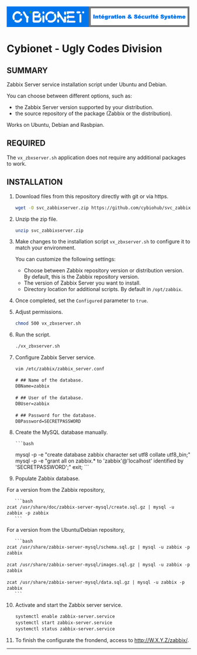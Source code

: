 ![alt text][logo]

# Cybionet - Ugly Codes Division

## SUMMARY

Zabbix Server service installation script under Ubuntu and Debian.

You can choose between different options, such as:
- the Zabbix Server version supported by your distribution.
- the source repository of the package (Zabbix or the distribution).

Works on Ubuntu, Debian and Rasbpian.


## REQUIRED

The `vx_zbxserver.sh` application does not require any additional packages to work.


## INSTALLATION

1. Download files from this repository directly with git or via https.
	```bash
	wget -O svc_zabbixserver.zip https://github.com/cybiohub/svc_zabbixserver/archive/refs/heads/main.zip
	```

2. Unzip the zip file.
	```bash
	unzip svc_zabbixserver.zip
	```

3. Make changes to the installation script `vx_zbxserver.sh` to configure it to match your environment.
	
	You can customize the following settings: 

	- Choose between Zabbix repository version or distribution version. By default, this is the Zabbix repository version.
	- The version of Zabbix Server you want to install.
	- Directory location for additional scripts. By default in `/opt/zabbix`.

4. Once completed, set the `Configured` parameter to `true`.

5. Adjust permissions.
	```bash
	chmod 500 vx_zbxserver.sh
	```

6. Run the script.
	```bash
	./vx_zbxserver.sh
	```

7. Configure Zabbix Server service.
	```bash
	vim /etc/zabbix/zabbix_server.conf
	```
	```
	# ## Name of the database.
	DBName=zabbix

	# ## User of the database.
	DBUser=zabbix

	# ## Password for the database.
	DBPassword=SECRETPASSWORD
	```

8. Create the MySQL database manually.

       ```bash
	mysql -p -e "create database zabbix character set utf8 collate utf8_bin;"
	mysql -p -e "grant all on zabbix.* to 'zabbix'@'localhost' identified by 'SECRETPASSWORD';"
	exit;
       ```

9. Populate Zabbix database.

For a version from the Zabbix repository,

       ```bash
	zcat /usr/share/doc/zabbix-server-mysql/create.sql.gz | mysql -u zabbix -p zabbix
       ```

For a version from the Ubuntu/Debian repository,

       ```bash
	zcat /usr/share/zabbix-server-mysql/schema.sql.gz | mysql -u zabbix -p zabbix

	zcat /usr/share/zabbix-server-mysql/images.sql.gz | mysql -u zabbix -p zabbix

	zcat /usr/share/zabbix-server-mysql/data.sql.gz | mysql -u zabbix -p zabbix
       ```

10. Activate and start the Zabbix server service.
	```bash
	systemctl enable zabbix-server.service
	systemctl start zabbix-server.service
	systemctl status zabbix-server.service
	```

11. To finish the configurate the frondend, access to http://W.X.Y.Z/zabbix/.

---
[logo]: ./md/logo.png "Cybionet"

